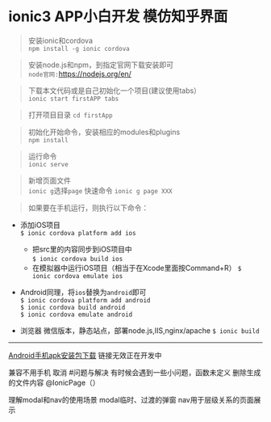 # ionic3 APP小白开发 模仿知乎界面

>安装ionic和cordova <br>
`npm install -g ionic cordova`

>安装node.js和npm，到指定官网下载安装即可<br>
`node官网:`https://nodejs.org/en/

>下载本文代码或是自己初始化一个项目(建议使用tabs）<br>
`ionic start firstAPP tabs`

>打开项目目录 
`cd firstApp`

>初始化开始命令，安装相应的modules和plugins <br>
`npm install`

>运行命令 <br>
`ionic serve`

>新增页面文件<br>
`ionic g`选择`page`
快速命令 `ionic g page XXX`



>如果要在手机运行，则执行以下命令： 
 
- 添加iOS项目  
    `$ ionic cordova platform add ios`  
    - 把src里的内容同步到iOS项目中  
    `$ ionic cordova build ios`  
    - 在模拟器中运行iOS项目（相当于在Xcode里面按Command+R）
    `$ ionic cordova emulate ios`  
  
- Android同理，将`ios`替换为`android`即可  
    `$ ionic cordova platform add android`  
    `$ ionic cordova build android`  
    `$ ionic cordova emulate android`  

- 浏览器 微信版本，静态站点，部署node.js,IIS,nginx/apache
    `$ ionic build`


***
[Android手机apk安装包下载](APP开发中)
链接无效正在开发中

兼容不用手机
<span ionic-text color="primary" showWhen="ios">取消</span>
<ion-icon name="md-close" showWhen="android"></ion-icon>
#问题与解决
有时候会遇到一些小问题，函数未定义
删除生成的文件内容 @IonicPage（）

理解modal和nav的使用场景
modal临时、过渡的弹窗
nav用于层级关系的页面展示 
